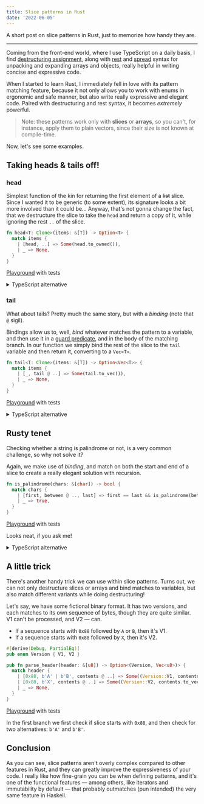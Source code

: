 ```yaml
---
title: Slice patterns in Rust
date: '2022-06-05'
---
```


A short post on slice patterns in Rust, just to memorize how handy they are.

---

Coming from the front-end world, where I use TypeScript on a daily basis, I find [destructuring assignment][destructuring-assignment], along with [rest] and [spread] syntax for unpacking and expanding arrays and objects, really helpful in writing concise and expressive code.

When I started to learn Rust, I immediately fell in love with its pattern matching feature, because it not only allows you to work with enums in ergonomic and safe manner, but also write really expressive and elegant code. Paired with destructuring and rest syntax, it becomes _extremely_ powerful.

> Note: these patterns work only with **slices** or **arrays**, so you can't, for instance, apply them to plain vectors, since their size is not known at compile-time.

Now, let's see some examples.

## Taking heads & tails off!

### head

Simplest function of the kin for returning the first element of a ~~list~~ slice. Since I wanted it to be generic (to some extent), its signature looks a bit more involved than it could be... Anyway, that's not gonna change the fact, that we destructure the slice to take the `head` and return a copy of it, while ignoring the rest `..` of the slice.

```rust
fn head<T: Clone>(items: &[T]) -> Option<T> {
  match items {
    | [head, ..] => Some(head.to_owned()),
    | _ => None,
  }
}
```

[Playground](https://play.rust-lang.org/?version=stable&mode=debug&edition=2021&gist=f7ca004dc2de27ca52fc5cb41d5a57b6) with tests

<details>
  <summary>TypeScript alternative</summary>

In TypeScript, we can implement this in a similar, but much less safer fashion, _or_ make use of libraries like [purify-ts]. It provides us with some handy algebraic data structures, e.g. `Maybe<T>`, which in this case is identical to the Rust's `Option<T>`.

```typescript
import { Just, Nothing, type Maybe } from 'purify-ts/Maybe'

function head<T>([head]: Array<T>): Maybe<T> {
  return head ? Just(head) : Nothing
}
```

</details>

### tail

What about tails? Pretty much the same story, but with a _binding_ (note that `@` sigil).

Bindings allow us to, well, _bind_ whatever matches the pattern to a variable, and then use it in a [guard predicate][guard], and in the body of the matching branch. In our function we simply bind the rest of the slice to the `tail` variable and then return it, converting to a `Vec<T>`.

```rust
fn tail<T: Clone>(items: &[T]) -> Option<Vec<T>> {
  match items {
    | [_, tail @ ..] => Some(tail.to_vec()),
    | _ => None,
  }
}
```

[Playground](https://play.rust-lang.org/?version=stable&mode=debug&edition=2021&gist=9cd6724ede2425db161c79416e7fc7c1) with tests

<details>
  <summary>TypeScript alternative</summary>

In TypeScript land, again using [purify-ts]:

```typescript
import { Just, Nothing, type Maybe } from 'purify-ts/Maybe'

function tail<T>([head, ...tail]: Array<T>): Maybe<Array<T>> {
  return head ? Just(tail) : Nothing
}
```

</details>

## Rusty tenet

Checking whether a string is palindrome or not, is a very common challenge, so why not solve it?

Again, we make use of _binding_, and match on both the start and end of a slice to create a really elegant solution with recursion.

```rust
fn is_palindrome(chars: &[char]) -> bool {
  match chars {
    | [first, between @ .., last] => first == last && is_palindrome(between),
    | _ => true,
  }
}
```

[Playground](https://play.rust-lang.org/?version=stable&mode=debug&edition=2021&gist=006b390a35a50e1fa4f308f98bcac2a2) with tests

Looks neat, if you ask me!

<details>
  <summary>TypeScript alternative</summary>

In TypeScript, unfortunately, it gets way more imperative, because TypeScript doesn't allow us to destructure an array as flexible, as Rust does. I admit, this is not the best solution in terms of performance, but it roughly maps to what we have above in Rust.

```typescript
function isPalindrome(chars: Array<string>): boolean {
  if (chars.length < 2) return true

  const first = chars.at(0)
  const last = chars.at(chars.length - 1)
  const between = chars.slice(1, chars.length - 1)

  return first === last && isPalindrome(between)
}
```

</details>

## A little trick

There's another handy trick we can use within slice patterns. Turns out, we can not only destructure slices or arrays and bind matches to variables, but also match different variants while doing destructuring!

Let's say, we have some fictional binary format. It has two versions, and each matches to its own sequence of bytes, though they are quite similar. V1 can't be processed, and V2 — can.

- If a sequence starts with `0x88` followed by `A` or `B`, then it's V1.
- If a sequence starts with `0x88` followed by `X`, then it's V2.

```rust {{ highlight: [6] }}
#[derive(Debug, PartialEq)]
pub enum Version { V1, V2 }

pub fn parse_header(header: &[u8]) -> Option<(Version, Vec<u8>)> {
  match header {
    | [0x88, b'A' | b'B', contents @ ..] => Some((Version::V1, contents.to_vec())),
    | [0x88, b'X', contents @ ..] => Some((Version::V2, contents.to_vec())),
    | _ => None,
  }
}
```

[Playground](https://play.rust-lang.org/?version=stable&mode=debug&edition=2021&gist=95dba7e869e9499016a9e9a17792b933) with tests

In the first branch we first check if slice starts with `0x88`, and then check for two alternatives: `b'A'` and `b'B'`.

## Conclusion

As you can see, slice patterns aren't overly complex compared to other features in Rust, and they can greatly improve the expressiveness of your code. I really like how fine-grain you can be when defining patterns, and it's one of the functional features — among others, like iterators and immutability by default — that probably outmatches (pun intended) the very same feature in Haskell.

<!-- Links -->

[destructuring-assignment]: https://developer.mozilla.org/en-US/docs/Web/JavaScript/Reference/Operators/Destructuring_assignment
[rest]: https://developer.mozilla.org/en-US/docs/Web/JavaScript/Reference/Functions/rest_parameters
[spread]: https://developer.mozilla.org/en-US/docs/Web/JavaScript/Reference/Operators/Spread_syntax
[purify-ts]: https://github.com/gigobyte/purify
[guard]: https://doc.rust-lang.org/rust-by-example/flow_control/match/guard.html
